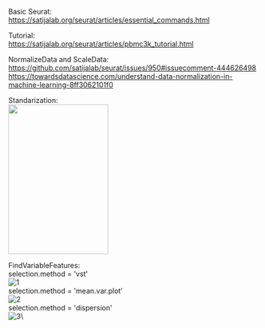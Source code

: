Basic Seurat: <br>
https://satijalab.org/seurat/articles/essential_commands.html

Tutorial: <br>
https://satijalab.org/seurat/articles/pbmc3k_tutorial.html

NormalizeData and ScaleData: <br>
https://github.com/satijalab/seurat/issues/950#issuecomment-444626498 <br>
https://towardsdatascience.com/understand-data-normalization-in-machine-learning-8ff3062101f0

Standarization: <br>
<img src="https://user-images.githubusercontent.com/77600778/120001621-9673b900-bf99-11eb-873d-da6c0e5a9fb9.png" width="200" height="300">

FindVariableFeatures:<br>
selection.method = 'vst'<br>
![1](https://user-images.githubusercontent.com/77600778/121581966-149d7a00-c9f4-11eb-918a-bda02186c318.png)\
selection.method = 'mean.var.plot'<br>
![2](https://user-images.githubusercontent.com/77600778/121582022-22eb9600-c9f4-11eb-926d-79e4ad44e07a.png)\
selection.method = 'dispersion'<br>
![3](https://user-images.githubusercontent.com/77600778/121582036-2717b380-c9f4-11eb-9ac6-1e452a84d7e2.png)\


